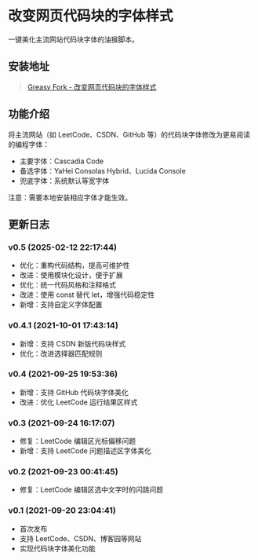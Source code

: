<!--
 * @Descripttion: 
 * @version: 
 * @Author: LiarCoder
 * @Date: 2021-09-25 19:57:26
 * @LastEditors: LiarCoder
 * @LastEditTime: 2021-09-25 19:57:26
-->
# 改变网页代码块的字体样式

一键美化主流网站代码块字体的油猴脚本。

## 安装地址

> [Greasy Fork - 改变网页代码块的字体样式](https://greasyfork.org/zh-CN/scripts/432756-%E6%94%B9%E5%8F%98%E7%BD%91%E9%A1%B5%E4%BB%A3%E7%A0%81%E5%9D%97%E7%9A%84%E5%AD%97%E4%BD%93%E6%A0%B7%E5%BC%8F)

## 功能介绍

将主流网站（如 LeetCode、CSDN、GitHub 等）的代码块字体修改为更易阅读的编程字体：
- 主要字体：Cascadia Code
- 备选字体：YaHei Consolas Hybrid、Lucida Console
- 兜底字体：系统默认等宽字体

注意：需要本地安装相应字体才能生效。

## 更新日志

### v0.5 (2025-02-12 22:17:44)
- 优化：重构代码结构，提高可维护性
- 改进：使用模块化设计，便于扩展
- 优化：统一代码风格和注释格式
- 改进：使用 const 替代 let，增强代码稳定性
- 新增：支持自定义字体配置

### v0.4.1 (2021-10-01 17:43:14)
- 新增：支持 CSDN 新版代码块样式
- 优化：改进选择器匹配规则

### v0.4 (2021-09-25 19:53:36)
- 新增：支持 GitHub 代码块字体美化
- 改进：优化 LeetCode 运行结果区样式

### v0.3 (2021-09-24 16:17:07)
- 修复：LeetCode 编辑区光标偏移问题
- 新增：支持 LeetCode 问题描述区字体美化

### v0.2 (2021-09-23 00:41:45)
- 修复：LeetCode 编辑区选中文字时的闪跳问题

### v0.1 (2021-09-20 23:04:41)
- 首次发布
- 支持 LeetCode、CSDN、博客园等网站
- 实现代码块字体美化功能

